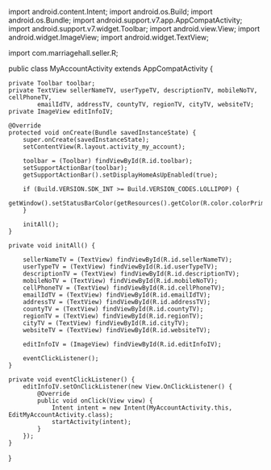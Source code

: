 
import android.content.Intent;
import android.os.Build;
import android.os.Bundle;
import android.support.v7.app.AppCompatActivity;
import android.support.v7.widget.Toolbar;
import android.view.View;
import android.widget.ImageView;
import android.widget.TextView;

import com.marriagehall.seller.R;


public class MyAccountActivity extends AppCompatActivity {

    private Toolbar toolbar;
    private TextView sellerNameTV, userTypeTV, descriptionTV, mobileNoTV, cellPhoneTV,
            emailIdTV, addressTV, countyTV, regionTV, cityTV, websiteTV;
    private ImageView editInfoIV;

    @Override
    protected void onCreate(Bundle savedInstanceState) {
        super.onCreate(savedInstanceState);
        setContentView(R.layout.activity_my_account);

        toolbar = (Toolbar) findViewById(R.id.toolbar);
        setSupportActionBar(toolbar);
        getSupportActionBar().setDisplayHomeAsUpEnabled(true);

        if (Build.VERSION.SDK_INT >= Build.VERSION_CODES.LOLLIPOP) {
            getWindow().setStatusBarColor(getResources().getColor(R.color.colorPrimaryDark));
        }

        initAll();
    }

    private void initAll() {

        sellerNameTV = (TextView) findViewById(R.id.sellerNameTV);
        userTypeTV = (TextView) findViewById(R.id.userTypeTV);
        descriptionTV = (TextView) findViewById(R.id.descriptionTV);
        mobileNoTV = (TextView) findViewById(R.id.mobileNoTV);
        cellPhoneTV = (TextView) findViewById(R.id.cellPhoneTV);
        emailIdTV = (TextView) findViewById(R.id.emailIdTV);
        addressTV = (TextView) findViewById(R.id.addressTV);
        countyTV = (TextView) findViewById(R.id.countyTV);
        regionTV = (TextView) findViewById(R.id.regionTV);
        cityTV = (TextView) findViewById(R.id.cityTV);
        websiteTV = (TextView) findViewById(R.id.websiteTV);

        editInfoIV = (ImageView) findViewById(R.id.editInfoIV);

        eventClickListener();
    }

    private void eventClickListener() {
        editInfoIV.setOnClickListener(new View.OnClickListener() {
            @Override
            public void onClick(View view) {
                Intent intent = new Intent(MyAccountActivity.this, EditMyAccountActivity.class);
                startActivity(intent);
            }
        });
    }
}

